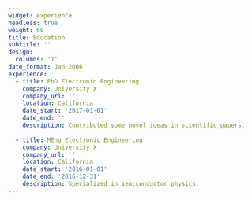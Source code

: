 ```yaml
---
widget: experience
headless: true
weight: 60
title: Education
subtitle: ''
design:
  columns: '1'
date_format: Jan 2006
experience:
  - title: PhD Electronic Engineering
    company: University X
    company_url: ''
    location: California
    date_start: '2017-01-01'
    date_end: ''
    description: Contributed some novel ideas in scientific papers.
        
  - title: MEng Electronic Engineering
    company: University X
    company_url: ''
    location: California
    date_start: '2016-01-01'
    date_end: '2016-12-31'
    description: Specialized in semiconductor physics.
---
```


